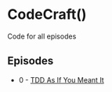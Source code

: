 # CodeCraft()

Code for all episodes

## Episodes

* 0 - [TDD As If You Meant It](01-tdd-as-if-you-meant-it)
